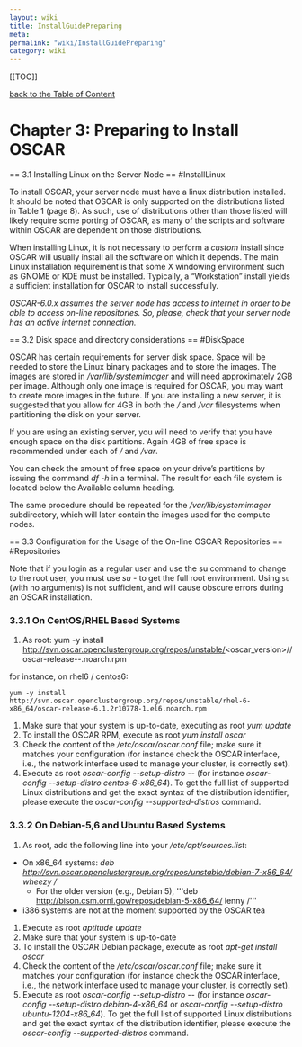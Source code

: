 ```yaml
---
layout: wiki
title: InstallGuidePreparing
meta: 
permalink: "wiki/InstallGuidePreparing"
category: wiki
---
```

<!-- Name: InstallGuidePreparing -->
<!-- Version: 30 -->
<!-- Author: olahaye74 -->

[[TOC]]

[back to the Table of Content](wiki/InstallGuide)

# Chapter 3: Preparing to Install OSCAR

== 3.1 Installing Linux on the Server Node == #InstallLinux

To install OSCAR, your server node must have a linux distribution installed. It should be noted that OSCAR is only supported on the distributions listed in Table 1 (page 8). As such, use of distributions other than those listed will likely require some porting of OSCAR, as many of the scripts and software within OSCAR are dependent on those distributions.

When installing Linux, it is not necessary to perform a _custom_ install since OSCAR will usually install all the software on which it depends. The main Linux installation requirement is that some X windowing environment such as GNOME or KDE must be installed. Typically, a “Workstation” install yields a sufficient installation for OSCAR to install successfully.

*OSCAR-6.0.x assumes the server node has access to internet in order to be able to access on-line repositories. So, please, check that your server node has an active internet connection.*

== 3.2 Disk space and directory considerations == #DiskSpace

OSCAR has certain requirements for server disk space. Space will be needed to store the Linux binary packages and to store the images. The images are stored in _/var/lib/systemimager_ and will need approximately 2GB per image. Although only one image is required for OSCAR, you may want to create more images in the future. If you are installing a new server, it is suggested that you allow for 4GB in both the _/_ and _/var_ filesystems when partitioning the disk on your server.

If you are using an existing server, you will need to verify that you have enough space on the disk partitions. Again 4GB of free space is recommended under each of _/_ and _/var_.

You can check the amount of free space on your drive’s partitions by issuing the command *df -h* in a terminal. The result for each file system is located below the Available column heading.

The same procedure should be repeated for the _/var/lib/systemimager_ subdirectory, which will later contain the images used for the compute nodes.

== 3.3 Configuration for the Usage of the On-line OSCAR Repositories == #Repositories

Note that if you login as a regular user and use the su command to change to the root user, you must use *su -* to get the full root environment. Using `su` (with no arguments) is not sufficient, and will cause obscure errors during an OSCAR installation.

### 3.3.1 On CentOS/RHEL Based Systems

 1. As root:
yum -y install http://svn.oscar.openclustergroup.org/repos/unstable/<oscar_version>/<compat-distro-tag>/oscar-release-<version>-<release>.noarch.rpm

for instance, on rhel6 / centos6:

    yum -y install http://svn.oscar.openclustergroup.org/repos/unstable/rhel-6-x86_64/oscar-release-6.1.2r10778-1.el6.noarch.rpm

 1. Make sure that your system is up-to-date, executing as root *yum update*
 1. To install the OSCAR RPM, execute as root *yum install oscar*
 1. Check the content of the _/etc/oscar/oscar.conf_ file; make sure it matches your configuration (for instance check the OSCAR interface, i.e., the network interface used to manage your cluster, is correctly set).
 1. Execute as root *oscar-config --setup-distro <distro>-<version>-<arch>* (for instance *oscar-config --setup-distro centos-6-x86_64*). To get the full list of supported Linux distributions and get the exact syntax of the distribution identifier, please execute the *oscar-config --supported-distros* command.

### 3.3.2 On Debian-5,6 and Ubuntu Based Systems

 1. As root, add the following line into your _/etc/apt/sources.list_: 
  * On x86_64 systems: *deb http://svn.oscar.openclustergroup.org/repos/unstable/debian-7-x86_64/ wheezy /*
    * For the older version (e.g., Debian 5), '''deb http://bison.csm.ornl.gov/repos/debian-5-x86_64/ lenny /'''
  * i386 systems are not at the moment supported by the OSCAR tea
 1. Execute as root *aptitude update*
 1. Make sure that your system is up-to-date 
 1. To install the OSCAR Debian package, execute as root *apt-get install oscar* 
 1. Check the content of the _/etc/oscar/oscar.conf_ file; make sure it matches your configuration (for instance check the OSCAR interface, i.e., the network interface used to manage your cluster, is correctly set).
 1. Execute as root *oscar-config --setup-distro <distro>-<version>-<arch>* (for instance *oscar-config --setup-distro debian-4-x86_64* or *oscar-config --setup-distro ubuntu-1204-x86_64*). To get the full list of supported Linux distributions and get the exact syntax of the distribution identifier, please execute the *oscar-config --supported-distros* command.

